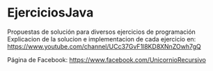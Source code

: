 # EjerciciosJava
Propuestas de solución para diversos ejercicios de programación
Explicacion de la solucion e implementacion de cada ejercicio en: 
https://www.youtube.com/channel/UCc37GvF1l8KD8XNnZOwh7gQ

Página de Facebook:
https://www.facebook.com/UnicornioRecursivo
